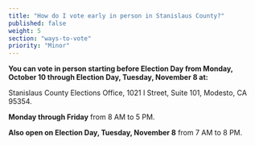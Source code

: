 ```yaml
---
title: "How do I vote early in person in Stanislaus County?"
published: false
weight: 5
section: "ways-to-vote"
priority: "Minor"
---
```


**You can vote in person starting before Election Day from Monday, October 10 through Election Day, Tuesday, November 8 at:**  

Stanislaus County Elections Office, 1021 I Street, Suite 101, Modesto, CA 95354.  

**Monday through Friday** from 8 AM to 5 PM.  

**Also open on Election Day, Tuesday, November 8** from 7 AM to 8 PM.  
